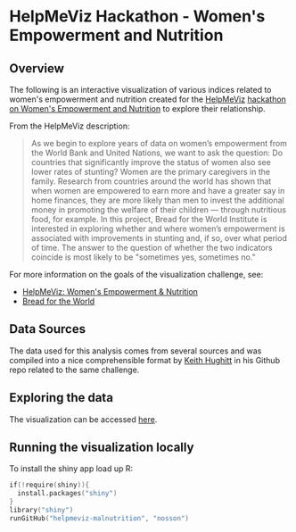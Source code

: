 HelpMeViz Hackathon - Women's Empowerment and Nutrition
=============

Overview
--------

The following is an interactive visualization of various indices related to women's empowerment and nutrition created for the 
[HelpMeViz](http://helpmeviz.com/) [hackathon on Women's Empowerment and Nutrition](http://helpmeviz.com/2014/06/28/hackathon-womens-empowerment-nutrition/) to explore their relationship.

From the HelpMeViz description:

> As we begin to explore years of data on women’s empowerment from the World
> Bank and United Nations, we want to ask the question: Do countries that
> significantly improve the status of women also see lower rates of stunting?
> Women are the primary caregivers in the family. Research from countries
> around the world has shown that when women are empowered to earn more and
> have a greater say in home finances, they are more likely than men to invest
> the additional money in promoting the welfare of their children — through
> nutritious food, for example. In this project, Bread for the World Institute
> is interested in exploring whether and where women’s empowerment is
> associated with improvements in stunting and, if so, over what period of
> time. The answer to the question of whether the two indicators coincide is
> most likely to be "sometimes yes, sometimes no."

For more information on the goals of the visualization challenge, see:

* [HelpMeViz: Women's Empowerment &
  Nutrition](http://helpmeviz.com/2014/06/28/hackathon-womens-empowerment-nutrition/)
* [Bread for the World](http://www.bread.org/institute/)

Data Sources
------------

The data used for this analysis comes from several sources and was compiled into a nice comprehensible format by [Keith Hughitt](https://github.com/khughitt/helpmeviz-womens-empowerment) in his Github repo related to the same challenge.


Exploring the data
----------------
The visualization can be accessed [here](https://jpaulson.shinyapps.io/helpmeviz-malnutrition/).

Running the visualization locally
----------------

To install the shiny app load up R:
```S
if(!require(shiny)){
  install.packages("shiny")
}
library("shiny")
runGitHub("helpmeviz-malnutrition", "nosson")
```

